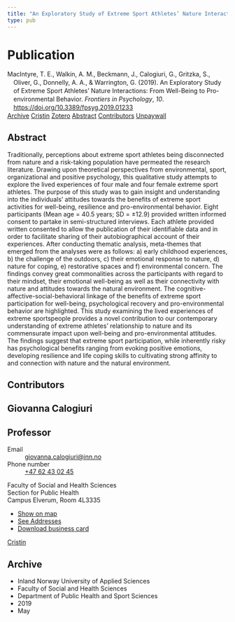 ```yaml
---
title: "An Exploratory Study of Extreme Sport Athletes’ Nature Interactions: From Well-Being to Pro-environmental Behavior"
type: pub
---
```

<h1>Publication</h1>
<article id="csl-bib-container-XMM3J4P4" class="csl-bib-container">
  <div class="csl-bib-body" style="line-height: 1.35; padding-left: 1em; text-indent:-1em;">
  <div class="csl-entry">MacIntyre, T. E., Walkin, A. M., Beckmann, J., Calogiuri, G., Gritzka, S., Oliver, G., Donnelly, A. A., &amp; Warrington, G. (2019). An Exploratory Study of Extreme Sport Athletes&#x2019; Nature Interactions: From Well-Being to Pro-environmental Behavior. <i>Frontiers in Psychology</i>, <i>10</i>. <a href="https://doi.org/10.3389/fpsyg.2019.01233">https://doi.org/10.3389/fpsyg.2019.01233</a></div>
</div>
  <div class="csl-bib-buttons">
    <a href="#taxonomy-article-XMM3J4P4" class="csl-bib-button">Archive</a>
    <a href="https://app.cristin.no/results/show.jsf?id=1697141" alt="Cristin URL" class="csl-bib-button">Cristin</a>
    <a href="http://zotero.org/groups/5022929/items/XMM3J4P4" alt="Zotero URL" class="csl-bib-button">Zotero</a>
    <a href="#abstract-article-XMM3J4P4" class="csl-bib-button">Abstract</a>
    <a href="#contributors-article-XMM3J4P4" class="csl-bib-button">Contributors</a>
    <a href="https://www.frontiersin.org/articles/10.3389/fpsyg.2019.01233/pdf" class="csl-bib-button">Unpaywall</a>
  </div>
  <div id="csl-bib-meta-container-XMM3J4P4"></div>
</article>
<div id="csl-bib-meta-XMM3J4P4" class="csl-bib-meta">
  <article id="abstract-article-XMM3J4P4" class="abstract-article">
    <h1>Abstract</h1>
    Traditionally, perceptions about extreme sport athletes being disconnected from nature and a risk-taking population have permeated the research literature. Drawing upon theoretical perspectives from environmental, sport, organizational and positive psychology, this qualitative study attempts to explore the lived experiences of four male and four female extreme sport athletes. The purpose of this study was to gain insight and understanding into the individuals’ attitudes towards the benefits of extreme sport activities for well-being, resilience and pro-environmental behavior. Eight participants (Mean age = 40.5 years; SD = ±12.9) provided written informed consent to partake in semi-structured interviews. Each athlete provided written consented to allow the publication of their identifiable data and in order to facilitate sharing of their autobiographical account of their experiences. After conducting thematic analysis, meta-themes that emerged from the analyses were as follows: a) early childhood experiences, b) the challenge of the outdoors, c) their emotional response to nature, d) nature for coping, e) restorative spaces and f) environmental concern. The findings convey great commonalities across the participants with regard to their mindset, their emotional well-being as well as their connectivity with nature and attitudes towards the natural environment. The cognitive-affective-social-behavioral linkage of the benefits of extreme sport participation for well-being, psychological recovery and pro-environmental behavior are highlighted. This study examining the lived experiences of extreme sportspeople provides a novel contribution to our contemporary understanding of extreme athletes’ relationship to nature and its commensurate impact upon well-being and pro-environmental attitudes. The findings suggest that extreme sport participation, while inherently risky has psychological benefits ranging from evoking positive emotions, developing resilience and life coping skills to cultivating strong affinity to and connection with nature and the natural environment.
  </article>
  <article id="contributors-article-XMM3J4P4" class="contributors-article">
    <h1>Contributors</h1>
    <div class="personas">
<div class="vrtx-hinn-person-card">
<div class="photo">
<i class="lar la-user-circle missing-person"></i>
</div>
<div class="info">
<hgroup><h1>Giovanna Calogiuri</h1>
<h2>Professor</h2>
</hgroup><dl>
<dt>Email</dt>
<dd>
<a href="mailto:giovanna.calogiuri@inn.no">giovanna.calogiuri@inn.no</a>
</dd>
<dt>Phone number</dt>
<dd><a href="tel:+4762430245">
+47 62 43 02 45
</a></dd>
</dl>
<p>
Faculty of Social and Health Sciences<br>
Section for Public Health<br>
Campus Elverum,
Room 4L3335
</p>
<ul class="vrtx-hinn-links">
<li><a href="https://www.google.com/maps?q=60.88177,11.53669">Show on map</a></li>
<li><a href="https://www.inn.no/english/find-an-employee/giovanna-calogiuri.html#vrtx-hinn-addresses">See Addresses</a></li>
<li><a href="https://www.inn.no/english/find-an-employee/giovanna-calogiuri.html?vrtx=vcf">Download business card</a></li>
</ul>
</div>
</div>
<a href="https://app.cristin.no/persons/show.jsf?id=358086" alt="Cristin URL" class="personas-cristin">Cristin</a>
</div>
  </article>
  <article id="taxonomy-article-XMM3J4P4" class="taxonomy-article">
    <h1>Archive</h1>
    <ul>
      <li>Inland Norway University of Applied Sciences</li>
      <li>Faculty of Social and Health Sciences</li>
      <li>Department of Public Health and Sport Sciences</li>
      <li>2019</li>
      <li>May</li>
    </ul>
  </article>
</div>
